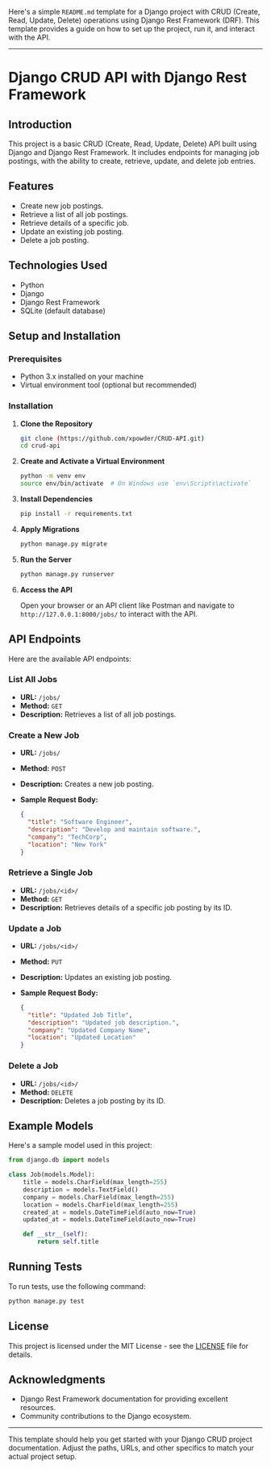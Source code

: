 Here's a simple `README.md` template for a Django project with CRUD (Create, Read, Update, Delete) operations using Django Rest Framework (DRF). This template provides a guide on how to set up the project, run it, and interact with the API.

---

# Django CRUD API with Django Rest Framework

## Introduction

This project is a basic CRUD (Create, Read, Update, Delete) API built using Django and Django Rest Framework. It includes endpoints for managing job postings, with the ability to create, retrieve, update, and delete job entries.

## Features

- Create new job postings.
- Retrieve a list of all job postings.
- Retrieve details of a specific job.
- Update an existing job posting.
- Delete a job posting.

## Technologies Used

- Python
- Django
- Django Rest Framework
- SQLite (default database)

## Setup and Installation

### Prerequisites

- Python 3.x installed on your machine
- Virtual environment tool (optional but recommended)

### Installation

1. **Clone the Repository**

   ```bash
   git clone (https://github.com/xpowder/CRUD-API.git)
   cd crud-api
   ```

2. **Create and Activate a Virtual Environment**

   ```bash
   python -m venv env
   source env/bin/activate  # On Windows use `env\Scripts\activate`
   ```

3. **Install Dependencies**

   ```bash
   pip install -r requirements.txt
   ```

4. **Apply Migrations**

   ```bash
   python manage.py migrate
   ```

5. **Run the Server**

   ```bash
   python manage.py runserver
   ```

6. **Access the API**

   Open your browser or an API client like Postman and navigate to `http://127.0.0.1:8000/jobs/` to interact with the API.

## API Endpoints

Here are the available API endpoints:

### List All Jobs

- **URL:** `/jobs/`
- **Method:** `GET`
- **Description:** Retrieves a list of all job postings.

### Create a New Job

- **URL:** `/jobs/`
- **Method:** `POST`
- **Description:** Creates a new job posting.
- **Sample Request Body:**

  ```json
  {
    "title": "Software Engineer",
    "description": "Develop and maintain software.",
    "company": "TechCorp",
    "location": "New York"
  }
  ```

### Retrieve a Single Job

- **URL:** `/jobs/<id>/`
- **Method:** `GET`
- **Description:** Retrieves details of a specific job posting by its ID.

### Update a Job

- **URL:** `/jobs/<id>/`
- **Method:** `PUT`
- **Description:** Updates an existing job posting.
- **Sample Request Body:**

  ```json
  {
    "title": "Updated Job Title",
    "description": "Updated job description.",
    "company": "Updated Company Name",
    "location": "Updated Location"
  }
  ```

### Delete a Job

- **URL:** `/jobs/<id>/`
- **Method:** `DELETE`
- **Description:** Deletes a job posting by its ID.

## Example Models

Here's a sample model used in this project:

```python
from django.db import models

class Job(models.Model):
    title = models.CharField(max_length=255)
    description = models.TextField()
    company = models.CharField(max_length=255)
    location = models.CharField(max_length=255)
    created_at = models.DateTimeField(auto_now=True)
    updated_at = models.DateTimeField(auto_now=True)

    def __str__(self):
        return self.title
```

## Running Tests

To run tests, use the following command:

```bash
python manage.py test
```

## License

This project is licensed under the MIT License - see the [LICENSE](LICENSE) file for details.

## Acknowledgments

- Django Rest Framework documentation for providing excellent resources.
- Community contributions to the Django ecosystem.

---

This template should help you get started with your Django CRUD project documentation. Adjust the paths, URLs, and other specifics to match your actual project setup.
